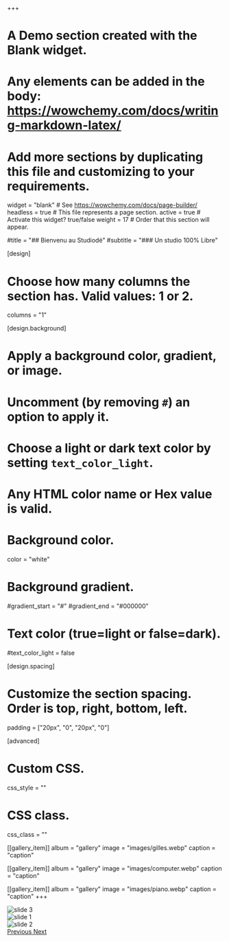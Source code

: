 +++
# A Demo section created with the Blank widget.
# Any elements can be added in the body: https://wowchemy.com/docs/writing-markdown-latex/
# Add more sections by duplicating this file and customizing to your requirements.

widget = "blank"  # See https://wowchemy.com/docs/page-builder/
headless = true  # This file represents a page section.
active = true  # Activate this widget? true/false
weight = 17  # Order that this section will appear.

#title = "## Bienvenu au Studiodé"
#subtitle = "### Un studio 100% Libre"

[design]
  # Choose how many columns the section has. Valid values: 1 or 2.
  columns = "1"

[design.background]
  # Apply a background color, gradient, or image.
  #   Uncomment (by removing `#`) an option to apply it.
  #   Choose a light or dark text color by setting `text_color_light`.
  #   Any HTML color name or Hex value is valid.

  # Background color.
  color = "white"
  
  # Background gradient.
  #gradient_start = "#"
  #gradient_end = "#000000"
  
  
  # Text color (true=light or false=dark).
  #text_color_light = false


[design.spacing]
  # Customize the section spacing. Order is top, right, bottom, left.
  padding = ["20px", "0", "20px", "0"]

[advanced]
 # Custom CSS. 
 css_style = ""
 
 # CSS class.
 css_class = ""
 
[[gallery_item]]
  album = "gallery"
  image = "images/gilles.webp"
  caption = "caption"

[[gallery_item]]
  album = "gallery"
  image = "images/computer.webp"
  caption = "caption"

[[gallery_item]]
  album = "gallery"
  image = "images/piano.webp"
  caption = "caption"
+++
<div class="container-fluid">
    <div id="carouselExample" class="carousel slide" data-ride="carousel" data-interval="9000">
        <div class="carousel-inner row w-10 mxauto" role="listbox">
            <div class="carousel-item col-md-4 active">
                <img class="img-fluid mx-auto d-block" src="media/images/gilles.webp" alt="slide 3">
            </div>
            <div class="carousel-item col-md-4">
                <img class="img-fluid mx-auto d-block" src="media/images/computer.webp" alt="slide 1">
            </div>
            <div class="carousel-item col-md-4">
                <img class="img-fluid mx-auto d-block" src="media/images/piano.webp" alt="slide 2">
            </div>
        </div>
        <a class="carousel-control-prev" href="#carouselExample" role="button" data-slide="prev">
            <i class="fa fa-chevron-left fa-lg text-muted"></i>
            <span class="sr-only">Previous</span>
        </a>
        <a class="carousel-control-next text-faded" href="#carouselExample" role="button" data-slide="next">
            <i class="fa fa-chevron-right fa-lg text-muted"></i>
            <span class="sr-only">Next</span>
        </a>
    </div>
</div>
